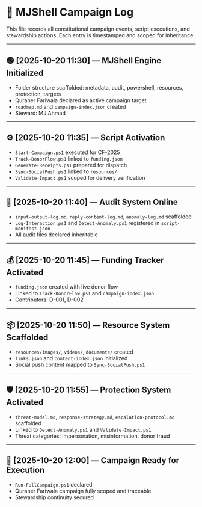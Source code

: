 # 📜 MJShell Campaign Log

This file records all constitutional campaign events, script executions, and stewardship actions. Each entry is timestamped and scoped for inheritance.

---

## 🟢 [2025-10-20 11:30] — MJShell Engine Initialized

- Folder structure scaffolded: metadata, audit, powershell, resources, protection, targets  
- Quraner Fariwala declared as active campaign target  
- `roadmap.md` and `campaign-index.json` created  
- Steward: MJ Ahmad

---

## ⚙️ [2025-10-20 11:35] — Script Activation

- `Start-Campaign.ps1` executed for CF-2025  
- `Track-DonorFlow.ps1` linked to `funding.json`  
- `Generate-Receipts.ps1` prepared for dispatch  
- `Sync-SocialPush.ps1` linked to `resources/`  
- `Validate-Impact.ps1` scoped for delivery verification

---

## 🧾 [2025-10-20 11:40] — Audit System Online

- `input-output-log.md`, `reply-content-log.md`, `anomaly-log.md` scaffolded  
- `Log-Interaction.ps1` and `Detect-Anomaly.ps1` registered in `script-manifest.json`  
- All audit files declared inheritable

---

## 💰 [2025-10-20 11:45] — Funding Tracker Activated

- `funding.json` created with live donor flow  
- Linked to `Track-DonorFlow.ps1` and `campaign-index.json`  
- Contributors: D-001, D-002

---

## 📦 [2025-10-20 11:50] — Resource System Scaffolded

- `resources/images/`, `videos/`, `documents/` created  
- `links.json` and `content-index.json` initialized  
- Social push content mapped to `Sync-SocialPush.ps1`

---

## 🛡️ [2025-10-20 11:55] — Protection System Activated

- `threat-model.md`, `response-strategy.md`, `escalation-protocol.md` scaffolded  
- Linked to `Detect-Anomaly.ps1` and `Validate-Impact.ps1`  
- Threat categories: impersonation, misinformation, donor fraud

---

## 🏁 [2025-10-20 12:00] — Campaign Ready for Execution

- `Run-FullCampaign.ps1` declared  
- Quraner Fariwala campaign fully scoped and traceable  
- Stewardship continuity secured


